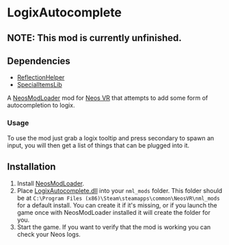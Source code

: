 # LogixAutocomplete

## NOTE: This mod is currently unfinished.

## Dependencies
- [ReflectionHelper](https://github.com/art0007i/ReflectionHelper)
- [SpecialItemsLib](https://github.com/art0007i/SpecialItemsLib)

A [NeosModLoader](https://github.com/zkxs/NeosModLoader) mod for [Neos VR](https://neos.com/) that attempts to add some form of autocompletion to logix.

### Usage
To use the mod just grab a logix tooltip and press secondary to spawn an input, you will then get a list of things that can be plugged into it.

## Installation
1. Install [NeosModLoader](https://github.com/zkxs/NeosModLoader).
1. Place [LogixAutocomplete.dll](https://github.com/art0007i/LogixAutocomplete/releases/latest/download/LogixAutocomplete.dll) into your `nml_mods` folder. This folder should be at `C:\Program Files (x86)\Steam\steamapps\common\NeosVR\nml_mods` for a default install. You can create it if it's missing, or if you launch the game once with NeosModLoader installed it will create the folder for you.
1. Start the game. If you want to verify that the mod is working you can check your Neos logs.
